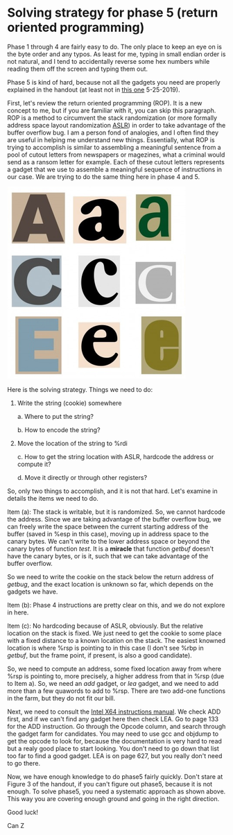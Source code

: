 # Solving strategy for phase 5 (return oriented programming)

Phase 1 through 4 are fairly easy to do. The only place to keep an eye on is the byte order and any typos. As least for me, typing in small endian order is not natural, and I tend to accidentally reverse some hex numbers while reading them off the screen and typing them out.

Phase 5 is kind of hard, because not all the gadgets you need are properly explained in the handout (at least not in [this one](http://csapp.cs.cmu.edu/3e/attacklab.pdf) 5-25-2019). 


First, let's review the return oriented programming (ROP). It is a new concept to me, but if you are familiar with it, you can skip this paragraph. ROP is a method to circumvent the stack randomization (or more formally address space layout randomization [ASLR](https://en.wikipedia.org/wiki/Address_space_layout_randomization)) in order to take advantage of the buffer overflow bug. I am a person fond of analogies, and I often find they are useful in helping me understand new things. Essentially, what ROP is trying to accomplish is similar to assembling a meaningful sentence from a pool of cutout letters from newspapers or magezines, what a criminal would send as a ransom letter for example. Each of these cutout letters represents a gadget that we use to assemble a meaningful sequence of instructions in our case. We are trying to do the same thing here in phase 4 and 5.

![Cutout letters](https://github.com/HVoltBb/HVoltBb.github.io/blob/master/pics/ace.jpg)

Here is the solving strategy. Things we need to do:
1. Write the string (cookie) somewhere


	a. Where to put the string?


	b. How to encode the string? 


2. Move the location of the string to %rdi


	c. How to get the string location with ASLR, hardcode the address or compute it?

	
	d. Move it directly or through other registers?


So, only two things to accomplish, and it is not that hard. Let's examine in details the items we need to do. 


Item (a): The stack is writable, but it is randomized. So, we cannot hardcode the address. Since we are taking advantage of the buffer overflow bug, we can freely write the space between the current starting address of the buffer (saved in %esp in this case), moving up in address space to the canary bytes. We can't write to the lower address space or beyond the canary bytes of function _test_. It is a __miracle__ that function _getbuf_ doesn't have the canary bytes, or is it, such that we can take advantage of the buffer overflow.


So we need to write the cookie on the stack below the return address of _getbug_, and the exact location is unknown so far, which depends on the gadgets we have.


Item (b): Phase 4 instructions are pretty clear on this, and we do not explore in here.


Item (c): No hardcoding because of ASLR, obviously. But the relative location on the stack is fixed. We just need to get the cookie to some place with a fixed distance to a known location on the stack. The easiest knowned location is where %rsp is pointing to in this case (I don't see %rbp in _getbuf_, but the frame point, if present, is also a good candidate).

So, we need to compute an address, some fixed location away from where %rsp is pointing to, more precisely, a higher address from that in %rsp (due to Item a). So, we need an _add_ gadget, or _lea_ gadget, and we need to add more than a few quawords to add to %rsp. There are two add-one functions in the farm, but they do not fit our bill.


Next, we need to consult the [Intel X64 instructions manual](https://www.intel.com/content/dam/www/public/us/en/documents/manuals/64-ia-32-architectures-software-developer-instruction-set-reference-manual-325383.pdf). We check ADD first, and if we can't find any gadget here then check LEA. Go to page 133 for the ADD instruction. Go through the Opcode column, and search through the gadget farm for candidates. You may need to use gcc and objdump to get the opcode to look for, because the documentation is very hard to read but a realy good place to start looking. You don't need to go down that list too far to find a good gadget. LEA is on page 627, but you really don't need to go there.


Now, we have enough knowledge to do phase5 fairly quickly. Don't stare at Figure 3 of the handout, if you can't figure out phase5, because it is not enough. To solve phase5, you need a systematic approach as shown above. This way you are covering enough ground and going in the right direction.


Good luck!


Can Z 